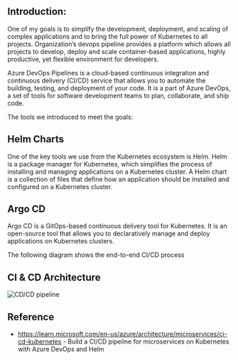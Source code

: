 <!-- # Chapter 3: Azure DevOps -->

## Introduction:

One of my goals is to simplify the development, deployment, and scaling of complex applications and to bring the full power of Kubernetes to all projects. Organization’s devops pipeline provides a platform which allows all projects to develop, deploy and scale container-based applications, highly productive, yet flexible environment for developers.

Azure DevOps Pipelines is a cloud-based continuous integration and continuous delivery (CI/CD) service that allows you to automate the building, testing, and deployment of your code. It is a part of Azure DevOps, a set of tools for software development teams to plan, collaborate, and ship code.

The tools we introduced to meet the goals:

## Helm Charts

One of the key tools we use from the Kubernetes ecosystem is Helm. Helm is a package manager for Kubernetes, which simplifies the process of installing and managing applications on a Kubernetes cluster. A Helm chart is a collection of files that define how an application should be installed and configured on a Kubernetes cluster.

## Argo CD

Argo CD is a GitOps-based continuous delivery tool for Kubernetes. It is an open-source tool that allows you to declaratively manage and deploy applications on Kubernetes clusters.

The following diagram shows the end-to-end CI/CD process

## CI & CD Architecture

<IMG  src="https://learn.microsoft.com/en-us/azure/architecture/microservices/images/aks-cicd-flow.png"  alt="CD/CD pipeline"/>


## Reference

- <https://learn.microsoft.com/en-us/azure/architecture/microservices/ci-cd-kubernetes> - Build a CI/CD pipeline for microservices on Kubernetes with Azure DevOps and Helm
